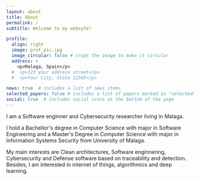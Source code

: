 ```yaml
---
layout: about
title: About
permalink: /
subtitle: Welcome to my websyte!

profile:
  align: right
  image: prof_pic.jpg
  image_circular: false # crops the image to make it circular
  address: >
    <p>Malaga, Spain</p>
  #  <p>123 your address street</p>
  #  <p>Your City, State 12345</p>

news: true  # includes a list of news items
selected_papers: false # includes a list of papers marked as "selected={true}"
social: true  # includes social icons at the bottom of the page
---
```


I am a Software enginner and Cybersecurity researcher living in Malaga.

I hold a Bachellor's degree in Computer Science with major in Software Engineering and a Master's Degree in Computer Science with major in Information Systems Security from University of Malaga. 

My main interests are Clean architectures, Software enginnering, Cybersecurity and Defense software based on traceability and detection. Besides, I am interested in internet of things, algorithmics and deep learning.
